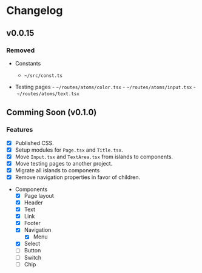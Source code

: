 # Changelog

## v0.0.15

### Removed

- Constants
  - `~/src/const.ts`

- Testing pages
  - `~/routes/atoms/color.tsx`
  - `~/routes/atoms/input.tsx`
  - `~/routes/atoms/text.tsx`

## Comming Soon (v0.1.0)

### Features

- [x] Published CSS.
- [x] Setup modules for `Page.tsx` and `Title.tsx`.
- [x] Move `Input.tsx` and `TextArea.tsx` from islands to components.
- [x] Move testing pages to another project.
- [x] Migrate all islands to components
- [x] Remove navigation properties in favor of children.

- Components
  - [x] Page layout
  - [x] Header
  - [x] Text
  - [x] Link
  - [x] Footer
  - [x] Navigation
    - [x] Menu
  - [x] Select
  - [ ] Button
  - [ ] Switch
  - [ ] Chip
